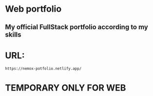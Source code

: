 # **Web portfolio**

## My official FullStack portfolio according to my skills

# URL:

`https://nemox-potfolio.netlify.app/`

# **TEMPORARY ONLY FOR WEB**
